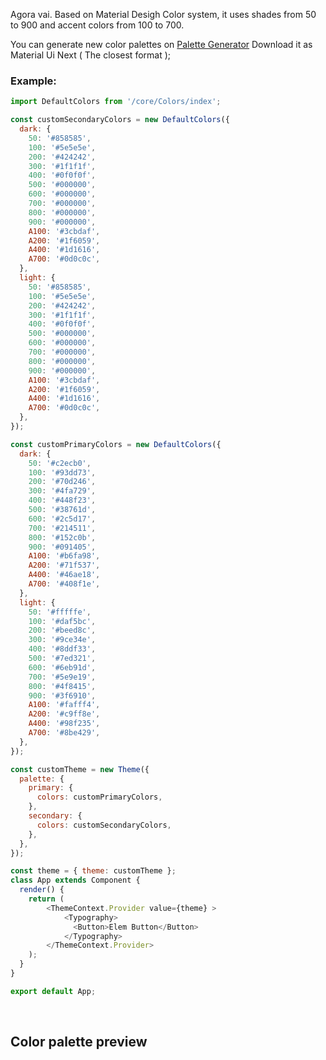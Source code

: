 Agora vai. Based on Material Desigh Color system, it uses shades from 50 to 900 and accent colors from 100 to 700.

You can generate new color palettes on [Palette Generator](http://mcg.mbitson.com/#!?mcgpalette0=%23e3e4e5&themename=mcgtheme) Download it as Material Ui Next ( The closest format );

### Example: 

```js
import DefaultColors from '/core/Colors/index';

const customSecondaryColors = new DefaultColors({
  dark: {
    50: '#858585',
    100: '#5e5e5e',
    200: '#424242',
    300: '#1f1f1f',
    400: '#0f0f0f',
    500: '#000000',
    600: '#000000',
    700: '#000000',
    800: '#000000',
    900: '#000000',
    A100: '#3cbdaf',
    A200: '#1f6059',
    A400: '#1d1616',
    A700: '#0d0c0c',
  },
  light: {
    50: '#858585',
    100: '#5e5e5e',
    200: '#424242',
    300: '#1f1f1f',
    400: '#0f0f0f',
    500: '#000000',
    600: '#000000',
    700: '#000000',
    800: '#000000',
    900: '#000000',
    A100: '#3cbdaf',
    A200: '#1f6059',
    A400: '#1d1616',
    A700: '#0d0c0c',
  },
});

const customPrimaryColors = new DefaultColors({
  dark: {
    50: '#c2ecb0',
    100: '#93dd73',
    200: '#70d246',
    300: '#4fa729',
    400: '#448f23',
    500: '#38761d',
    600: '#2c5d17',
    700: '#214511',
    800: '#152c0b',
    900: '#091405',
    A100: '#b6fa98',
    A200: '#71f537',
    A400: '#46ae18',
    A700: '#408f1e',
  },
  light: {
    50: '#fffffe',
    100: '#daf5bc',
    200: '#beed8c',
    300: '#9ce34e',
    400: '#8ddf33',
    500: '#7ed321',
    600: '#6eb91d',
    700: '#5e9e19',
    800: '#4f8415',
    900: '#3f6910',
    A100: '#fafff4',
    A200: '#c9ff8e',
    A400: '#98f235',
    A700: '#8be429',
  },
});

const customTheme = new Theme({
  palette: {
    primary: {
      colors: customPrimaryColors,
    },
    secondary: {
      colors: customSecondaryColors,
    },
  },
});

const theme = { theme: customTheme };
class App extends Component {
  render() {
    return (
        <ThemeContext.Provider value={theme} >
            <Typography>
              <Button>Elem Button</Button>
            </Typography>
        </ThemeContext.Provider>
    );
  }
}

export default App;

```
<br />

## Color palette preview 
